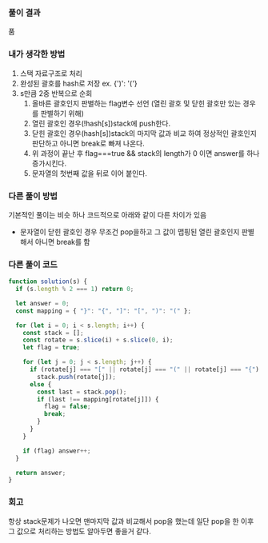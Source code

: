 ### 풀이 결과

품

### 내가 생각한 방법

1. 스택 자료구조로 처리
2. 완성된 괄호를 hash로 저장 ex. {')': '('}
3. s만큼 2중 반복으로 순회
   1. 올바른 괄호인지 판별하는 flag변수 선언 (열린 괄호 및 닫힌 괄호만 있는 경우를 판별하기 위해)
   2. 열린 괄호인 경우(!hash[s])stack에 push한다.
   3. 닫힌 괄호인 경우(hash[s])stack의 마지막 값과 비교 하여 정상적인 괄호인지 판단하고 아니면 break로 빠져 나온다.
   4. 위 과정이 끝난 후 flag===true && stack의 length가 0 이면 answer를 하나 증가시킨다.
   5. 문자열의 첫번째 값을 뒤로 이어 붙인다.

### 다른 풀이 방법

기본적인 풀이는 비슷 하나 코드적으로 아래와 같이 다른 차이가 있음

- 문자열이 닫힌 괄호인 경우 무조건 pop을하고 그 값이 맵핑된 열린 괄호인지 판별해서 아니면 break를 함

### 다른 풀이 코드

```javascript
function solution(s) {
  if (s.length % 2 === 1) return 0;

  let answer = 0;
  const mapping = { "}": "{", "]": "[", ")": "(" };

  for (let i = 0; i < s.length; i++) {
    const stack = [];
    const rotate = s.slice(i) + s.slice(0, i);
    let flag = true;

    for (let j = 0; j < s.length; j++) {
      if (rotate[j] === "[" || rotate[j] === "(" || rotate[j] === "{")
        stack.push(rotate[j]);
      else {
        const last = stack.pop();
        if (last !== mapping[rotate[j]]) {
          flag = false;
          break;
        }
      }
    }

    if (flag) answer++;
  }

  return answer;
}
```

### 회고

항상 stack문제가 나오면 맨마지막 값과 비교해서 pop을 했는데 일단 pop을 한 이후 그 값으로 처리하는 방법도 알아두면 좋을거 같다.
